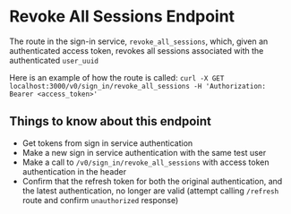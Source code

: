 # Revoke All Sessions Endpoint
The route in the sign-in service, `revoke_all_sessions`, which, given an authenticated access token, revokes all sessions associated with the authenticated `user_uuid`

Here is an example of how the route is called:
`curl -X GET localhost:3000/v0/sign_in/revoke_all_sessions -H 'Authorization: Bearer <access_token>'`

## Things to know about this endpoint
- Get tokens from sign in service authentication
- Make a new sign in service authentication with the same test user
- Make a call to `/v0/sign_in/revoke_all_sessions` with access token authentication in the header
- Confirm that the refresh token for both the original authentication, and the latest authentication, no longer are valid (attempt calling `/refresh` route and confirm `unauthorized` response)
